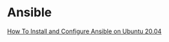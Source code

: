 # Ansible
[How To Install and Configure Ansible on Ubuntu 20.04](https://www.digitalocean.com/community/tutorials/how-to-install-and-configure-ansible-on-ubuntu-20-04)